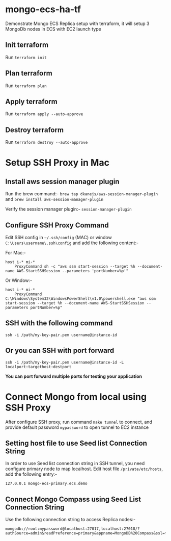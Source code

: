 # mongo-ecs-ha-tf

Demonstrate Mongo ECS Replica setup with terraform, it will setup 3 MongoDb nodes in ECS with EC2 launch type

## Init terraform

Run `terraform init`

## Plan terraform

Run `terraform plan`

## Apply terraform

Run `terraform apply --auto-approve`

## Destroy terraform

Run `terraform destroy --auto-approve`

# Setup SSH Proxy in Mac

## Install aws session manager plugin

Run the brew command:-
`brew tap dkanejs/aws-session-manager-plugin`
and
`brew install aws-session-manager-plugin`

Verify the session manager plugin:-
`session-manager-plugin`

## Configure SSH Proxy Command

Edit SSH config in `~/.ssh/config` (MAC) or window `C:\Users\username\.ssh\config` and add the following content:-

For Mac:-

```
host i-* mi-*
    ProxyCommand sh -c "aws ssm start-session --target %h --document-name AWS-StartSSHSession --parameters 'portNumber=%p'"
```

Or Window:-

```
host i-* mi-*
    ProxyCommand C:\Windows\System32\WindowsPowerShell\v1.0\powershell.exe "aws ssm start-session --target %h --document-name AWS-StartSSHSession --parameters portNumber=%p"
```

## SSH with the following command

`ssh -i /path/my-key-pair.pem username@instance-id`

## Or you can SSH with port forward

`ssh -i /path/my-key-pair.pem username@instance-id -L localport:targethost:destport`

**You can port forward multiple ports for testing your application**

# Connect Mongo from local using SSH Proxy

After configure SSH proxy, run command `make tunnel` to connect, and provide default password `mypassword` to open tunnel to EC2 instance

## Setting host file to use Seed list Connection String

In order to use Seed list connection string in SSH tunnel, you need configure primary node to map localhost. Edit host file `/private/etc/hosts`, add the following entry:-

```
127.0.0.1 mongo-ecs-primary.ecs.demo
```

## Connect Mongo Compass using Seed List Connection String

Use the following connection string to access Replica nodes:-

```
mongodb://root:mypassword@localhost:27017,localhost:27018/?authSource=admin&readPreference=primary&appname=MongoDB%20Compass&ssl=false
```
